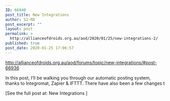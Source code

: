 ```yaml
---
ID: 66940
post_title: New Integrations
author: S2-RD
post_excerpt: ""
layout: post
permalink: >
  http://allianceofdroids.org.au/aod/2020/01/25/new-integrations-2/
published: true
post_date: 2020-01-25 17:06:57
---
```

http://allianceofdroids.org.au/aod/forums/topic/new-integrations/#post-66936

In this post, I’ll be walking you through our automatic posting system, thanks to Integromat, Zapier & IFTTT. There have also been a few changes t

[See the full post at: New Integrations ]